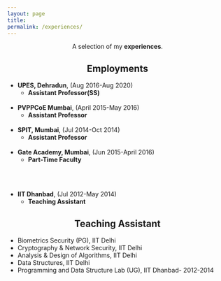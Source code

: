 ```yaml
---
layout: page
title: 
permalink: /experiences/
---
```


<p align="center">
A selection of my <b>experiences</b>.
</p>

## <center>Employments</center>

- **UPES, Dehradun**, (Aug 2016-Aug 2020)
  * **Assistant Professor(SS)**
<br/><br/>
- **PVPPCoE Mumbai**, (April 2015-May 2016)
  * **Assistant Professor**
<br/><br/>
- **SPIT, Mumbai**, (Jul 2014-Oct 2014)
  * **Assistant Professor**
<br/><br/>
- **Gate Academy, Mumbai**, (Jun 2015-April 2016)
  * **Part-Time Faculty**
    
<br/><br/>
- **IIT Dhanbad**, (Jul 2012-May 2014)
  * **Teaching Assistant**
    

## <center>Teaching Assistant </center>

- Biometrics Security (PG), IIT Delhi
- Cryptography & Network Security, IIT Delhi
- Analysis & Design of Algorithms, IIT Delhi
- Data Structures, IIT Delhi
- Programming and Data Structure Lab (UG), IIT Dhanbad- 2012-2014



